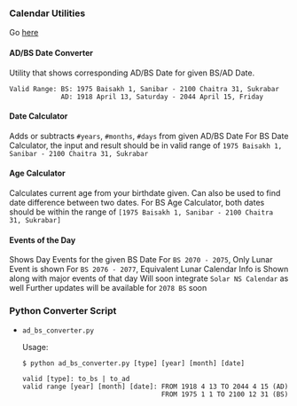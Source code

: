 ### Calendar Utilities
Go [here](https://brihat-rb.github.io/calendar/age_date_converter.html)  

#### AD/BS Date Converter
Utility that shows corresponding AD/BS Date for given BS/AD Date.

```
Valid Range: BS: 1975 Baisakh 1, Sanibar - 2100 Chaitra 31, Sukrabar
             AD: 1918 April 13, Saturday - 2044 April 15, Friday
```

#### Date Calculator
Adds or subtracts ``#years``, ``#months``, ``#days`` from given AD/BS Date
For BS Date Calculator, the input and result should be in valid range of ``1975 Baisakh 1, Sanibar - 2100 Chaitra 31, Sukrabar``

#### Age Calculator
Calculates current age from your birthdate given. Can also be used to find date difference between two dates.
For BS Age Calculator, both dates should be within the range of ``[1975 Baisakh 1, Sanibar - 2100 Chaitra 31, Sukrabar]``

#### Events of the Day
Shows Day Events for the given BS Date
For ``BS 2070 - 2075``, Only Lunar Event is shown
For ``BS 2076 - 2077``, Equivalent Lunar Calendar Info is Shown along with major events of that day
Will soon integrate ``Solar NS Calendar`` as well
Further updates will be available for ``2078 BS`` soon

### Python Converter Script
- ``ad_bs_converter.py``

   Usage:
   ```
   $ python ad_bs_converter.py [type] [year] [month] [date]

   valid [type]: to_bs | to_ad
   valid range [year] [month] [date]: FROM 1918 4 13 TO 2044 4 15 (AD)
                                      FROM 1975 1 1 TO 2100 12 31 (BS)
   ```
